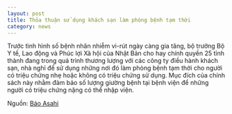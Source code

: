 ```yaml
---
layout: post
title: Thỏa thuận sử dụng khách sạn làm phòng bệnh tạm thời
category: news
---
```

Trước tình hình số bệnh nhân nhiễm vi-rút ngày càng gia tăng, bộ trưởng Bộ Y tế, Lao động và Phúc lợi Xã hội của Nhật Bản cho hay chính quyền 25 tỉnh thành đang trong quá trình thương lượng với các công ty điều hành khách sạn, nhà nghỉ để sử dụng những nơi đó làm phòng bệnh tạm thời cho người có triệu chứng nhẹ hoặc không có triệu chứng sử dụng. Mục đích của chính sách này nhằm đảm bảo số lượng giường bệnh tại bệnh viện để những người có triệu chứng nặng có thể nhập viện.

Nguồn: [Báo Asahi](https://news.tv-asahi.co.jp/news_society/articles/000181749.html)
